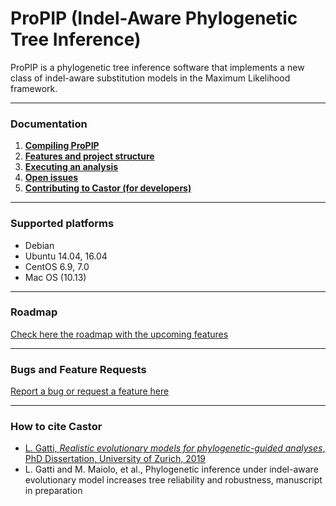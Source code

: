 # ProPIP (Indel-Aware Phylogenetic Tree Inference)

ProPIP is a phylogenetic tree inference software that implements a new class of indel-aware substitution models in the Maximum Likelihood framework.


---

### Documentation

1. **[Compiling ProPIP](https://github.com/acg-team/ProPIP/tree/master/ProPIP.wiki/Compiling/Index)**
2. **[Features and project structure](https://github.com/acg-team/ProPIP/tree/master/ProPIP.wiki/Features/Index)**
3. **[Executing an analysis](https://github.com/acg-team/ProPIP/tree/master/ProPIP.wiki/Examples/Index)**
4. **[Open issues](https://github.com/acg-team/ProPIP/tree/master/ProPIP.wiki/Issues/Index)**
5. **[Contributing to Castor (for developers)](https://github.com/acg-team/ProPIP/tree/master/ProPIP.wiki/Developers/Index)**

---
### Supported platforms

- Debian
- Ubuntu 14.04, 16.04
- CentOS 6.9, 7.0
- Mac OS (10.13)

---
### Roadmap

[Check here the roadmap with the upcoming features](https://github.com/acg-team/ProPIP/tree/master/ProPIP.wiki/Roadmap)

---
### Bugs and Feature Requests

[Report a bug or request a feature here](https://bitbucket.org/lorenzogatti89/castor/issues)

---

### How to cite Castor

- [L. Gatti, *Realistic evolutionary models for phylogenetic-guided analyses*, PhD Dissertation, University of Zurich, 2019](https://opac.nebis.ch/F/?local_base=NEBIS&CON_LNG=GER&func=find-b&find_code=SYS&request=011452190)
- L. Gatti and M. Maiolo, et al., Phylogenetic inference under indel-aware evolutionary model increases tree reliability and robustness, manuscript in preparation
